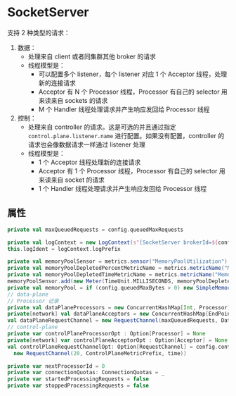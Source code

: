 # SocketServer

支持 2 种类型的请求：

1. 数据：
    - 处理来自 client 或者同集群其他 broker 的请求
    - 线程模型是：
        - 可以配置多个 listener，每个 listener 对应 1 个 Acceptor 线程，处理新的连接请求
        - Acceptor 有 N 个 Processor 线程，Processor 有自己的 selector 用来读来自 sockets 的请求
        - M 个 Handler 线程处理请求并产生响应发回给 Processor 线程
2. 控制：
    - 处理来自 controller 的请求。这是可选的并且通过指定 `control.plane.listener.name` 进行配置。如果没有配置，controller 的请求也会像数据请求一样通过 listener 处理
    - 线程模型是：
        - 1 个 Acceptor 线程处理新的连接请求
        - Acceptor 有 1 个 Processor 线程，Processor 有自己的 selector 用来读来自 socket 的请求
        - 1 个 Handler 线程处理请求并产生响应发回给 Processor 线程

## 属性

``` scala
private val maxQueuedRequests = config.queuedMaxRequests

private val logContext = new LogContext(s"[SocketServer brokerId=${config.brokerId}] ")
this.logIdent = logContext.logPrefix

private val memoryPoolSensor = metrics.sensor("MemoryPoolUtilization")
private val memoryPoolDepletedPercentMetricName = metrics.metricName("MemoryPoolAvgDepletedPercent", MetricsGroup)
private val memoryPoolDepletedTimeMetricName = metrics.metricName("MemoryPoolDepletedTimeTotal", MetricsGroup)
memoryPoolSensor.add(new Meter(TimeUnit.MILLISECONDS, memoryPoolDepletedPercentMetricName, memoryPoolDepletedTimeMetricName))
private val memoryPool = if (config.queuedMaxBytes > 0) new SimpleMemoryPool(config.queuedMaxBytes, config.socketRequestMaxBytes, false, memoryPoolSensor) else MemoryPool.NONE
// data-plane
// Processor 记录
private val dataPlaneProcessors = new ConcurrentHashMap[Int, Processor]()
private[network] val dataPlaneAcceptors = new ConcurrentHashMap[EndPoint, Acceptor]()
val dataPlaneRequestChannel = new RequestChannel(maxQueuedRequests, DataPlaneMetricPrefix, time)
// control-plane
private var controlPlaneProcessorOpt : Option[Processor] = None
private[network] var controlPlaneAcceptorOpt : Option[Acceptor] = None
val controlPlaneRequestChannelOpt: Option[RequestChannel] = config.controlPlaneListenerName.map(_ =>
  new RequestChannel(20, ControlPlaneMetricPrefix, time))

private var nextProcessorId = 0
private var connectionQuotas: ConnectionQuotas = _
private var startedProcessingRequests = false
private var stoppedProcessingRequests = false
```
